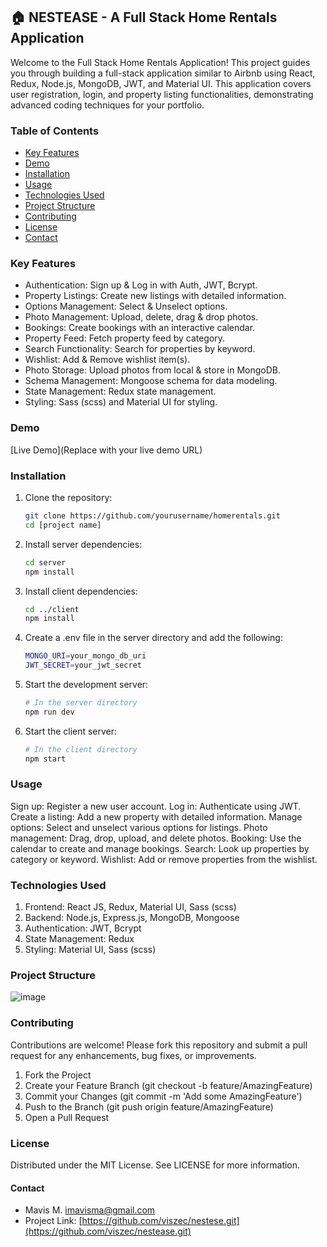 ## 🏠 NESTEASE - A Full Stack Home Rentals Application

Welcome to the Full Stack Home Rentals Application! This project guides you through building a full-stack application similar to Airbnb using React, Redux, Node.js, MongoDB, JWT, and Material UI. This application covers user registration, login, and property listing functionalities, demonstrating advanced coding techniques for your portfolio.

### Table of Contents
- [Key Features](#key-features)
- [Demo](#demo)
- [Installation](#installation)
- [Usage](#usage)
- [Technologies Used](#technologies-used)
- [Project Structure](#project-structure)
- [Contributing](#contributing)
- [License](#license)
- [Contact](#contact)

### Key Features
- Authentication: Sign up & Log in with Auth, JWT, Bcrypt.
- Property Listings: Create new listings with detailed information.
- Options Management: Select & Unselect options.
- Photo Management: Upload, delete, drag & drop photos.
- Bookings: Create bookings with an interactive calendar.
- Property Feed: Fetch property feed by category.
- Search Functionality: Search for properties by keyword.
- Wishlist: Add & Remove wishlist item(s).
- Photo Storage: Upload photos from local & store in MongoDB.
- Schema Management: Mongoose schema for data modeling.
- State Management: Redux state management.
- Styling: Sass (scss) and Material UI for styling.

### Demo
[Live Demo](Replace with your live demo URL)

### Installation

1. Clone the repository:
   ```bash
   git clone https://github.com/yourusername/homerentals.git
   cd [project name]

2. Install server dependencies:
   ```bash
   cd server
   npm install

3. Install client dependencies:
   ```bash
   cd ../client
   npm install

4. Create a .env file in the server directory and add the following:
   ```bash
   MONGO_URI=your_mongo_db_uri
   JWT_SECRET=your_jwt_secret

5. Start the development server:
   ```bash
   # In the server directory
   npm run dev

6. Start the client server:
   ```bash
   # In the client directory
   npm start

### Usage

Sign up: Register a new user account.
Log in: Authenticate using JWT.
Create a listing: Add a new property with detailed information.
Manage options: Select and unselect various options for listings.
Photo management: Drag, drop, upload, and delete photos.
Booking: Use the calendar to create and manage bookings.
Search: Look up properties by category or keyword.
Wishlist: Add or remove properties from the wishlist.

### Technologies Used

1. Frontend: React JS, Redux, Material UI, Sass (scss)
2. Backend: Node.js, Express.js, MongoDB, Mongoose
3. Authentication: JWT, Bcrypt
4. State Management: Redux
5. Styling: Material UI, Sass (scss)

### Project Structure
![image](https://github.com/viszec/nestease/assets/39253875/2df65fb8-3125-4c70-809c-ad84bbbf351d)


### Contributing
Contributions are welcome! Please fork this repository and submit a pull request for any enhancements, bug fixes, or improvements.
1. Fork the Project
2. Create your Feature Branch (git checkout -b feature/AmazingFeature)
3. Commit your Changes (git commit -m 'Add some AmazingFeature')
4. Push to the Branch (git push origin feature/AmazingFeature)
5. Open a Pull Request

### License
Distributed under the MIT License. See LICENSE for more information.

####  Contact
- Mavis M. imavisma@gmail.com
- Project Link: [https://github.com/viszec/nestese.git](https://github.com/viszec/nestease.git)

